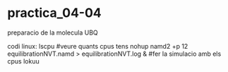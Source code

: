 # practica_04-04
preparacio de la molecula UBQ

codi linux:
lscpu #veure quants cpus tens
nohup namd2 +p 12 equilibrationNVT.namd > equilibrationNVT.log & #fer la simulacio amb els cpus lokuu

